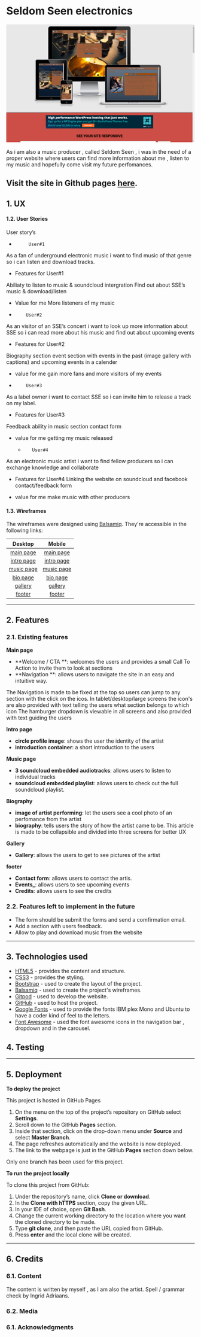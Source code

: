 # Seldom Seen electronics

![sldmsn](readme/amiresponsive.png)

As i am also a music producer , called Seldom Seen , i was in the need of a proper website where users can find more
information about me , listen to my music and hopefully come visit my future perfomances.

## Visit the site in Github pages [here](https://josvelema.github.io/milestone1-UCFD/cd).

## 1. UX

#### 1.2. User Stories

User story’s

-          User#1


As a fan of underground electronic music
i want to find music of that genre
so i can listen and download tracks.

- Features for User#1

Abiliaty to listen to music & soundcloud intergration
Find out about SSE’s music & download/listen

- Value for me
  More listeners of my music

-         User#2

As an visitor of an SSE’s concert
i want to look up more information about SSE
so i can read more about his music and find out about upcoming events

- Features for User#2

Biography section
event section with events in the past (image gallery with captions)
and upcoming events in a calender

- value for me 
gain more fans and more visitors of my events

 -         User#3

As a label owner
i want to contact SSE
so i can invite him to release a track on my label.

- Features for User#3

Feedback ability in music section
contact form

- value for me
 getting my music released

  -        User#4

As an electronic music artist
i want to find fellow producers
so i can exchange knowledge and collaborate

- Features for User#4
Linking the website on soundcloud and facebook
contact/feedback form

- value for me
 make music with other producers

#### 1.3. Wireframes

The wireframes were designed using [Balsamiq](https://balsamiq.com/). They're accessible in the following links:

|                 Desktop                 |             Mobile             |
| :-------------------------------------: | :----------------------------: |
|  [main page](mockups/desktop/file.png)  |  [main page](mockups/mobile/)  |
| [intro page](mockups/desktop/file.png)  | [intro page](mockups/mobile/)  |
| [music page](mockups/desktop/file.pngg) | [music page](mockups/mobile/g) |
| [bio page](mockups/desktop/file.pngpng) | [bio page](mockups/mobile/png) |
| [gallery](mockups/desktop/file.pngpng)  | [gallery](mockups/mobile/png)  |
|  [footer](mockups/desktop/file.pngpng)  |  [footer](mockups/mobile/png)  |

---

## 2. Features

### 2.1. Existing features

**Main page**

- **Welcome / CTA **: welcomes the users and provides a small Call To Action to invite them to look at sections
- **Navigation **: allows users to navigate the site in an easy and intuitive way.

The Navigation is made to be fixed at the top so users can jump to any section with the click on the icos.
In tablet/desktop/large screens the icon's are also provided with text telling the users what section belongs to which icon
The hamburger dropdown is viewable in all screens and also provided with text guiding the users

**Intro page**

- **circle profile image**: shows the user the identity of the artist
- **introduction container**: a short introduction to the users

**Music page**

- **3 soundcloud embedded audiotracks**: allows users to listen to individual tracks
- **soundcloud embedded playlist**: allows users to check out the full soundcloud playlist.

**Biography**

- **image of artist performing**: let the users see a cool photo of an perfomance from the artist
- **biography**: tells users the story of how the artist came to be.
  This article is made to be collapsible and divided into three screens for better UX

**Gallery**

- **Gallery**: allows the users to get to see pictures of the artist

**footer**

- **Contact form**: allows users to contact the artis.
- **Events\_**: allows users to see upcoming events
- **Credits**: allows users to see the credits

### 2.2. Features left to implement in the future

- The form should be submit the forms and send a comfirmation email.
- Add a section with users feedback.
- Allow to play and download music from the website

---

## 3. Technologies used

- [HTML5](https://en.wikipedia.org/wiki/HTML5) - provides the content and structure.
- [CSS3](https://en.wikipedia.org/wiki/Cascading_Style_Sheets) - provides the styling.
- [Bootstrap](https://getbootstrap.com/) - used to create the layout of the project.
- [Balsamiq](https://balsamiq.com/) - used to create the project's wireframes.
- [Gitpod](https://gitpod.io/) - used to develop the website.
- [GitHub](https://github.com/) - used to host the project.
- [Google Fonts](https://fonts.google.com/) - used to provide the fonts IBM plex Mono and Ubuntu to have a coder kind of feel to the letters.
- [Font Awesome](https://fontawesome.com/) - used the font awesome icons in the navigation bar , dropdown and in the carousel.

## 4. Testing

---

## 5. Deployment

**To deploy the project**

This project is hosted in GitHub Pages

1. On the menu on the top of the project’s repository on GitHub select **Settings**.
2. Scroll down to the GitHub **Pages** section.
3. Inside that section, click on the drop-down menu under **Source** and select **Master Branch**.
4. The page refreshes automatically and the website is now deployed.
5. The link to the webpage is just in the GitHub **Pages** section down below.

Only one branch has been used for this project.

**To run the project locally**

To clone this project from GitHub:

1. Under the repository’s name, click **Clone or download**.
2. In the **Clone with hTTPS** section, copy the given URL.
3. In your IDE of choice, open **Git Bash**.
4. Change the current working directory to the location where you want the cloned directory to be made.
5. Type **git clone**, and then paste the URL copied from GitHub.
6. Press **enter** and the local clone will be created.

---

## 6. Credits

### 6.1. Content

The content is written by myself , as I am also the artist. Spell / grammar check by Ingrid Adriaans.

### 6.2. Media

### 6.1. Acknowledgments

